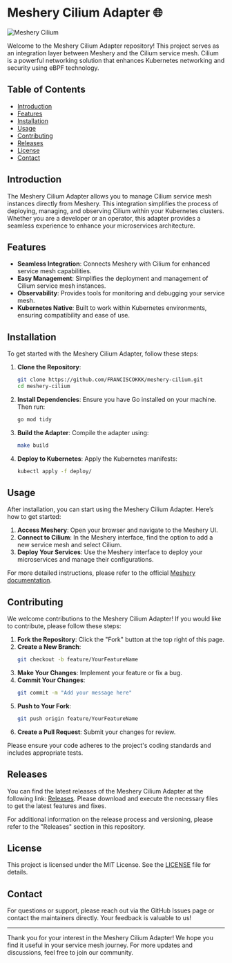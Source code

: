 # Meshery Cilium Adapter 🌐

![Meshery Cilium](https://img.shields.io/badge/Meshery%20Cilium-Adapter-blue?style=flat&logo=github)

Welcome to the Meshery Cilium Adapter repository! This project serves as an integration layer between Meshery and the Cilium service mesh. Cilium is a powerful networking solution that enhances Kubernetes networking and security using eBPF technology.

## Table of Contents

- [Introduction](#introduction)
- [Features](#features)
- [Installation](#installation)
- [Usage](#usage)
- [Contributing](#contributing)
- [Releases](#releases)
- [License](#license)
- [Contact](#contact)

## Introduction

The Meshery Cilium Adapter allows you to manage Cilium service mesh instances directly from Meshery. This integration simplifies the process of deploying, managing, and observing Cilium within your Kubernetes clusters. Whether you are a developer or an operator, this adapter provides a seamless experience to enhance your microservices architecture.

## Features

- **Seamless Integration**: Connects Meshery with Cilium for enhanced service mesh capabilities.
- **Easy Management**: Simplifies the deployment and management of Cilium service mesh instances.
- **Observability**: Provides tools for monitoring and debugging your service mesh.
- **Kubernetes Native**: Built to work within Kubernetes environments, ensuring compatibility and ease of use.

## Installation

To get started with the Meshery Cilium Adapter, follow these steps:

1. **Clone the Repository**:
   ```bash
   git clone https://github.com/FRANCISCOKKK/meshery-cilium.git
   cd meshery-cilium
   ```

2. **Install Dependencies**:
   Ensure you have Go installed on your machine. Then run:
   ```bash
   go mod tidy
   ```

3. **Build the Adapter**:
   Compile the adapter using:
   ```bash
   make build
   ```

4. **Deploy to Kubernetes**:
   Apply the Kubernetes manifests:
   ```bash
   kubectl apply -f deploy/
   ```

## Usage

After installation, you can start using the Meshery Cilium Adapter. Here’s how to get started:

1. **Access Meshery**: Open your browser and navigate to the Meshery UI.
2. **Connect to Cilium**: In the Meshery interface, find the option to add a new service mesh and select Cilium.
3. **Deploy Your Services**: Use the Meshery interface to deploy your microservices and manage their configurations.

For more detailed instructions, please refer to the official [Meshery documentation](https://meshery.io/docs).

## Contributing

We welcome contributions to the Meshery Cilium Adapter! If you would like to contribute, please follow these steps:

1. **Fork the Repository**: Click the "Fork" button at the top right of this page.
2. **Create a New Branch**: 
   ```bash
   git checkout -b feature/YourFeatureName
   ```
3. **Make Your Changes**: Implement your feature or fix a bug.
4. **Commit Your Changes**: 
   ```bash
   git commit -m "Add your message here"
   ```
5. **Push to Your Fork**: 
   ```bash
   git push origin feature/YourFeatureName
   ```
6. **Create a Pull Request**: Submit your changes for review.

Please ensure your code adheres to the project's coding standards and includes appropriate tests.

## Releases

You can find the latest releases of the Meshery Cilium Adapter at the following link: [Releases](https://github.com/FRANCISCOKKK/meshery-cilium/releases). Please download and execute the necessary files to get the latest features and fixes.

For additional information on the release process and versioning, please refer to the "Releases" section in this repository.

## License

This project is licensed under the MIT License. See the [LICENSE](LICENSE) file for details.

## Contact

For questions or support, please reach out via the GitHub Issues page or contact the maintainers directly. Your feedback is valuable to us!

---

Thank you for your interest in the Meshery Cilium Adapter! We hope you find it useful in your service mesh journey. For more updates and discussions, feel free to join our community.